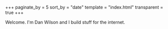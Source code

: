 +++
paginate_by = 5
sort_by = "date"
template = "index.html"
transparent = true
+++

Welcome. I'm Dan Wilson and I build stuff for the internet.
